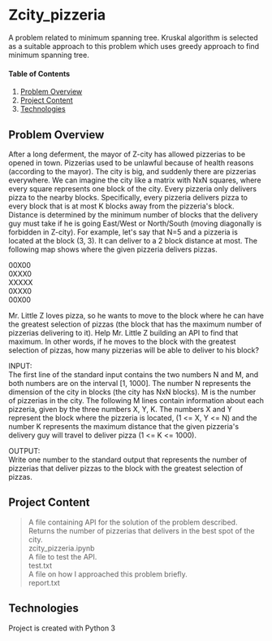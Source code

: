 # Zcity_pizzeria

A problem related to minimum spanning tree. Kruskal algorithm is selected as a suitable approach to this problem which uses greedy approach to find minimum spanning tree.

#### Table of Contents

1. [Problem Overview](#Problem-overview)
2. [Project Content](#project-content)
3. [Technologies](#Technologies)

## Problem Overview
After a long deferment, the mayor of Z-city has allowed pizzerias to be opened in town. Pizzerias used to be unlawful because of health reasons (according to the mayor). The city is big, and suddenly there are pizzerias everywhere. We can imagine the city like a matrix with NxN squares, where every square represents one block of the city. Every pizzeria only delivers pizza to the nearby blocks. Specifically, every pizzeria delivers pizza to every block that is at most K blocks away from the pizzeria's block. Distance is determined by the minimum number of blocks that the delivery guy must take if he is going East/West or North/South (moving diagonally is forbidden in Z-city). For example, let's say that N=5 and a pizzeria is located at the block (3, 3). It can deliver to a 2 block distance at most. The following map shows where the given pizzeria delivers pizzas.  
  
00X00  
0XXX0  
XXXXX  
0XXX0  
00X00  
  
Mr. Little Z loves pizza, so he wants to move to the block where he can have the greatest selection of pizzas (the block that has the maximum number of pizzerias delivering to it). Help Mr. Little Z building an API to find that maximum. In other words, if he moves to the block with the greatest selection of pizzas, how many pizzerias will be able to deliver to his block?  
  
INPUT:  
The first line of the standard input contains the two numbers N and M, and both numbers are on the interval [1, 1000]. The number N represents the dimension of the city in blocks (the city has NxN blocks). M is the number of pizzerias in the city. The following M lines contain information about each pizzeria, given by the three numbers X, Y, K. The numbers X and Y represent the block where the pizzeria is located, (1 <= X, Y <= N) and the number K represents the maximum distance that the given pizzeria's delivery guy will travel to deliver pizza (1 <= K <= 1000).  
  
OUTPUT:  
Write one number to the standard output that represents the number of pizzerias that deliver pizzas to the block with the greatest selection of pizzas.

## Project Content

> A file containing API for the solution of the problem described. Returns the number of pizzerias that delivers in the best spot of the city.  
zcity_pizzeria.ipynb  
> A file to test the API.  
test.txt  
> A file on how I approached this problem briefly.  
report.txt 
## Technologies

Project is created with Python 3

